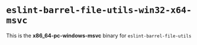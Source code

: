 # `eslint-barrel-file-utils-win32-x64-msvc`

This is the **x86_64-pc-windows-msvc** binary for `eslint-barrel-file-utils`
